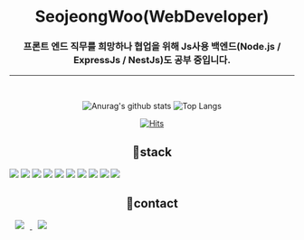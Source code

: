 
<div align="center">
 <div align=center><h1>SeojeongWoo(WebDeveloper)</h1></div>
 <div align=center><h3> 프론트 엔드 직무를 희망하나 협업을 위해 Js사용 백엔드(Node.js / ExpressJs / NestJs)도 공부 중입니다.</h3></div>
 <hr/>
<br/>


![Anurag's github stats](https://github-readme-stats.vercel.app/api?username=teapotsoup&show_icons=true&theme=dracula) 
![Top Langs](https://github-readme-stats.vercel.app/api/top-langs/?username=teapotsoup&layout=compact)

[![Hits](https://hits.seeyoufarm.com/api/count/incr/badge.svg?url=https%3A%2F%2Fgithub.com%2Fteapotsoup%2Fhit-counter&count_bg=%23399BCD&title_bg=%23AA9C9C&icon=&icon_color=%23E7E7E7&title=Hits&edge_flat=false)](https://hits.seeyoufarm.com)
</div>


<!-- 기술 스택 -->
<div align=center><h2>🦾stack</h2></div>
<img src="https://img.shields.io/badge/javascript-F7DF1E?style=for-the-badge&logo=javascript&logoColor=black"/> 
<img src="https://img.shields.io/badge/react-61DAFB?style=for-the-badge&logo=react&logoColor=white"/> 
<img src="https://img.shields.io/badge/html5-E34F26?style=for-the-badge&logo=html5&logoColor=white"/> 
<img src="https://img.shields.io/badge/css3-1572B6?style=for-the-badge&logo=css3&logoColor=white"/> 
<img src="https://img.shields.io/badge/bootstrap-7952B3?style=for-the-badge&logo=bootstrap&logoColor=white"/> 
<img src="https://img.shields.io/badge/nestjs-E0234E?style=for-the-badge&logo=nestjs&logoColor=white"/>
<img src="https://img.shields.io/badge/mongodb-13AA52?style=for-the-badge&logo=mongodb&logoColor=white"/> 
<img src="https://img.shields.io/badge/postgresql-32648D?style=for-the-badge&logo=postgresql&logoColor=white"/> 
<img src="https://img.shields.io/badge/expressjs-026E00?style=for-the-badge&logo=expressjs&logoColor=white"/>
<img src="https://img.shields.io/badge/nodejs-026E00?style=for-the-badge&logo=nodejs&logoColor=white"/>

<div align=center><h2>📲contact</h2></div>
<!-- 연락 링크 등 -->
<a href="https://blog.naver.com/0902ab">
    <img 
        src="http://img.shields.io/badge/-Tech%20Blog-655ced?style=flat&logo=naver&link=https://blog.naver.com/0902ab"
        style="height : auto; margin-left : 10px; margin-right : 10px;"/>
</a> <a href="https://www.instagram.com/shelter_jw/">
    <img 
        src="http://img.shields.io/badge/-Instagram-black?style=flat&logo=Instagram&link=https://www.instagram.com/shelter_jw/"
        style="height : auto; margin-left : 10px; margin-right : 10px;"/>
</a>






